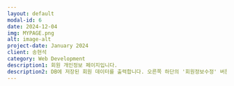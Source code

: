 ```yaml
---
layout: default
modal-id: 6
date: 2024-12-04
img: MYPAGE.png
alt: image-alt
project-date: January 2024
client: 송현석
category: Web Development
description1: 회원 개인정보 페이지입니다.
description2: DB에 저장된 회원 데이터를 출력합니다. 오른쪽 하단의 '회원정보수정' 버튼을 클릭하면 개인정보를 수정할 수 있는 페이지로 이동합니다. 출석체크 버튼을 클릭하면 20코인을 획득할 수 있으며 코인은 상점에서 상품을 구매하는데 사용 가능합니다. 현재 버튼 활성화 하루 1회 제한 기능을 구현 중이며 코인 베팅 시스템도 기획 중입니다.
---
```

